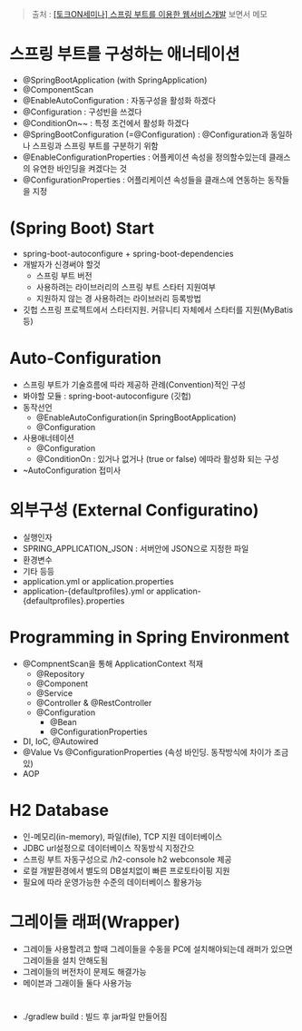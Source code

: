 > 출처 : [[토크ON세미나] 스프링 부트를 이용한 웹서비스개발](https://www.youtube.com/watch?v=26GuwzdB3iI&list=PL9mhQYIlKEhdjUeH15EBJvhdEgjMZa798) 보면서 메모

# 스프링 부트를 구성하는 애너테이션
- @SpringBootApplication (with SpringApplication) 
- @ComponentScan 
- @EnableAutoConfiguration : 자동구성을 활성화 하겠다
- @Configuration : 구성빈을 쓰겠다
- @ConditionOn~~ : 특정 조건에서 활성화 하겠다
- @SpringBootConfiguration (=@Configuration) : @Configuration과 동일하나 스프링과 스프링 부트를 구분하기 위함
- @EnableConfigurationProperties : 어플케이션 속성을 정의할수있는데 클래스의 유연한 바인딩을 켜겠다는 것
- @ConfigurationProperties : 어플리케이션 속성들을 클래스에 연동하는 동작들을 지정

# (Spring Boot) Start
- spring-boot-autoconfigure + spring-boot-dependencies
- 개발자가 신경써야 할것
    * 스프링 부트 버전
    * 사용하려는 라이브러리의 스프링 부트 스타터 지원여부
    * 지원하지 않는 경 사용하려는 라이브러리 등록방법
- 깃헙 스프링 프로젝트에서 스타터지원. 커뮤니티 자체에서 스타터를 지원(MyBatis 등)

# Auto-Configuration
- 스프링 부트가 기술흐름에 따라 제공하 관례(Convention)적인 구성
- 봐야할 모듈 : spring-boot-autoconfigure (깃헙)
- 동작선언
    * @EnableAutoConfiguration(in SpringBootApplication)
    * @Configuration
- 사용애너테이션
    * @Configuration
    * @ConditionOn : 있거나 없거나 (true or false) 에따라 활성화 되는 구성
- ~AutoConfiguration 접미사

# 외부구성 (External Configuratino)
- 실행인자
- SPRING_APPLICATION_JSON : 서버안에 JSON으로 지정한 파일
- 환경변수
- 기타 등등
- application.yml or application.properties
- application-{defaultprofiles}.yml or application-{defaultprofiles}.properties

# Programming in Spring Environment
- @CompnentScan을 통해 ApplicationContext 적재
    * @Repository
    * @Component
    * @Service
    * @Controller & @RestController
    * @Configuration
        + @Bean
        + @ConfigurationProperties
- DI, IoC, @Autowired
- @Value Vs @ConfigurationProperties (속성 바인딩. 동작방식에 차이가 조금있)
- AOP

# H2 Database
- 인-메모리(in-memory), 파일(file), TCP 지원 데이터베이스
- JDBC url설정으로 데이터베이스 작동방식 지정간으
- 스프링 부트 자동구성으로 /h2-console h2 webconsole 제공
- 로컬 개발환경에서 별도의 DB설치없이 빠른 프로토타이핑 지원
- 필요에 따라 운영가능한 수준의 데이터베이스 활용가능

# 그레이들 래퍼(Wrapper)
- 그레이들 사용할려고 할때 그레이들을 수동을 PC에 설치해야되는데 래퍼가 있으면 그레이들을 설치 안해도됨
- 그레이들의 버전차이 문제도 해결가능
- 메이븐과 그래이들 둘다 사용가능

# 
- ./gradlew build : 빌드 후 jar파일 만들어짐


